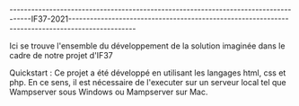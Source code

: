 ------------------------------------------------------------------------------------IF37-2021------------------------------------------------------------------------------------------------

Ici se trouve l'ensemble du développement de la solution imaginée dans le cadre de notre projet d'IF37

Quickstart : Ce projet a été développé en utilisant les langages html, css et php. En ce sens, il est nécessaire de l'executer sur un serveur local tel que Wampserver sous Windows ou Mampserver sur Mac.